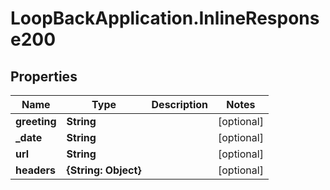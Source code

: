 # LoopBackApplication.InlineResponse200

## Properties

Name | Type | Description | Notes
------------ | ------------- | ------------- | -------------
**greeting** | **String** |  | [optional] 
**_date** | **String** |  | [optional] 
**url** | **String** |  | [optional] 
**headers** | **{String: Object}** |  | [optional] 



